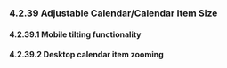 ### 4.2.39 Adjustable Calendar/Calendar Item Size



#### 4.2.39.1 Mobile tilting functionality




#### 4.2.39.2 Desktop calendar item zooming




